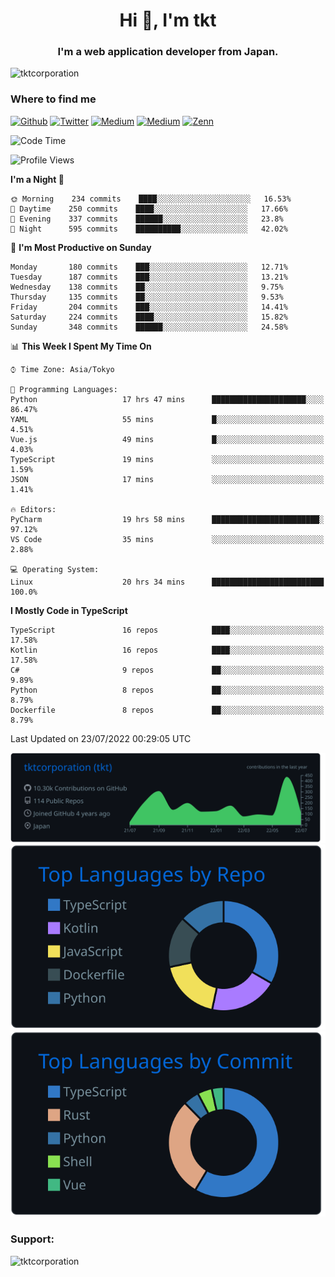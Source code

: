 <h1 align="center">Hi 👋, I'm tkt</h1>
<h3 align="center">I'm a web application developer from Japan.</h3>

<p align="left"> <img src="https://komarev.com/ghpvc/?username=tktcorporation&label=Profile%20views&color=0e75b6&style=flat" alt="tktcorporation" /> </p>

<h3>Where to find me</h3>
<p>
<a href="https://github.com/tktcorporation" target="_blank"><img alt="Github" src="https://img.shields.io/badge/GitHub-%2312100E.svg?&style=for-the-badge&logo=Github&logoColor=white" /></a>
<a href="https://twitter.com/tktcorporation" target="_blank"><img alt="Twitter" src="https://img.shields.io/badge/twitter-%231DA1F2.svg?&style=for-the-badge&logo=twitter&logoColor=white" /></a>
<a href="https://www.linkedin.com/in/tktcorporation" target="_blank"><img alt="Medium" src="https://img.shields.io/badge/linkdin-0a66c2.svg?&style=for-the-badge&logo=linkedin&logoColor=white" /></a>
<a href="https://qiita.com/tktcorporation" target="_blank"><img alt="Medium" src="https://img.shields.io/badge/qiita-55C500.svg?&style=for-the-badge&logo=qiita&logoColor=white" /></a>
<a href="https://zenn.dev/tktcorporation" target="_blank"><img alt="Zenn" src="https://img.shields.io/badge/Zenn-3EA8FF.svg?&style=for-the-badge&logo=Zenn&logoColor=white" /></a>
</p>
  
<!--START_SECTION:waka-->
![Code Time](http://img.shields.io/badge/Code%20Time-435%20hrs%2046%20mins-blue)

![Profile Views](http://img.shields.io/badge/Profile%20Views-3-blue)

**I'm a Night 🦉** 

```text
🌞 Morning    234 commits    ████░░░░░░░░░░░░░░░░░░░░░   16.53% 
🌆 Daytime    250 commits    ████░░░░░░░░░░░░░░░░░░░░░   17.66% 
🌃 Evening    337 commits    ██████░░░░░░░░░░░░░░░░░░░   23.8% 
🌙 Night      595 commits    ██████████░░░░░░░░░░░░░░░   42.02%

```
📅 **I'm Most Productive on Sunday** 

```text
Monday       180 commits    ███░░░░░░░░░░░░░░░░░░░░░░   12.71% 
Tuesday      187 commits    ███░░░░░░░░░░░░░░░░░░░░░░   13.21% 
Wednesday    138 commits    ██░░░░░░░░░░░░░░░░░░░░░░░   9.75% 
Thursday     135 commits    ██░░░░░░░░░░░░░░░░░░░░░░░   9.53% 
Friday       204 commits    ███░░░░░░░░░░░░░░░░░░░░░░   14.41% 
Saturday     224 commits    ████░░░░░░░░░░░░░░░░░░░░░   15.82% 
Sunday       348 commits    ██████░░░░░░░░░░░░░░░░░░░   24.58%

```


📊 **This Week I Spent My Time On** 

```text
⌚︎ Time Zone: Asia/Tokyo

💬 Programming Languages: 
Python                   17 hrs 47 mins      █████████████████████░░░░   86.47% 
YAML                     55 mins             █░░░░░░░░░░░░░░░░░░░░░░░░   4.51% 
Vue.js                   49 mins             █░░░░░░░░░░░░░░░░░░░░░░░░   4.03% 
TypeScript               19 mins             ░░░░░░░░░░░░░░░░░░░░░░░░░   1.59% 
JSON                     17 mins             ░░░░░░░░░░░░░░░░░░░░░░░░░   1.41%

🔥 Editors: 
PyCharm                  19 hrs 58 mins      ████████████████████████░   97.12% 
VS Code                  35 mins             ░░░░░░░░░░░░░░░░░░░░░░░░░   2.88%

💻 Operating System: 
Linux                    20 hrs 34 mins      █████████████████████████   100.0%

```

**I Mostly Code in TypeScript** 

```text
TypeScript               16 repos            ████░░░░░░░░░░░░░░░░░░░░░   17.58% 
Kotlin                   16 repos            ████░░░░░░░░░░░░░░░░░░░░░   17.58% 
C#                       9 repos             ██░░░░░░░░░░░░░░░░░░░░░░░   9.89% 
Python                   8 repos             ██░░░░░░░░░░░░░░░░░░░░░░░   8.79% 
Dockerfile               8 repos             ██░░░░░░░░░░░░░░░░░░░░░░░   8.79%

```



 Last Updated on 23/07/2022 00:29:05 UTC
<!--END_SECTION:waka-->

[![](https://raw.githubusercontent.com/tktcorporation/tktcorporation/master/profile-summary-card-output/github_dark/0-profile-details.svg)](https://github.com/vn7n24fzkq/github-profile-summary-cards)
[![](https://raw.githubusercontent.com/tktcorporation/tktcorporation/master/profile-summary-card-output/github_dark/1-repos-per-language.svg)](https://github.com/vn7n24fzkq/github-profile-summary-cards) [![](https://raw.githubusercontent.com/tktcorporation/tktcorporation/master/profile-summary-card-output/github_dark/2-most-commit-language.svg)](https://github.com/vn7n24fzkq/github-profile-summary-cards)

<h3 align="left">Support:</h3>
<p><a href="https://www.buymeacoffee.com/tktcorporation"> <img align="left" src="https://cdn.buymeacoffee.com/buttons/v2/default-yellow.png" height="50" width="210" alt="tktcorporation" /></a></p><br><br>
